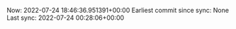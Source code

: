 Now: 2022-07-24 18:46:36.951391+00:00 Earliest commit since sync: None Last sync: 2022-07-24 00:28:06+00:00
